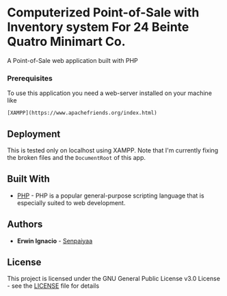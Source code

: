 # Computerized Point-of-Sale with Inventory system For 24 Beinte Quatro Minimart Co.

A Point-of-Sale web application built with PHP

### Prerequisites

To use this application you need a web-server installed on your machine like

```
[XAMPP](https://www.apachefriends.org/index.html)
```

## Deployment

This is tested only on localhost using XAMPP. Note that I'm currently fixing the broken files and the ```DocumentRoot``` of this app.

## Built With

* [PHP](http://php.net/) - PHP is a popular general-purpose scripting language that is especially suited to web development.

## Authors

* **Erwin Ignacio** - [Senpaiyaa](https://github.com/Senpaiyaa)

## License

This project is licensed under the GNU General Public License v3.0 License - see the [LICENSE](LICENSE) file for details
